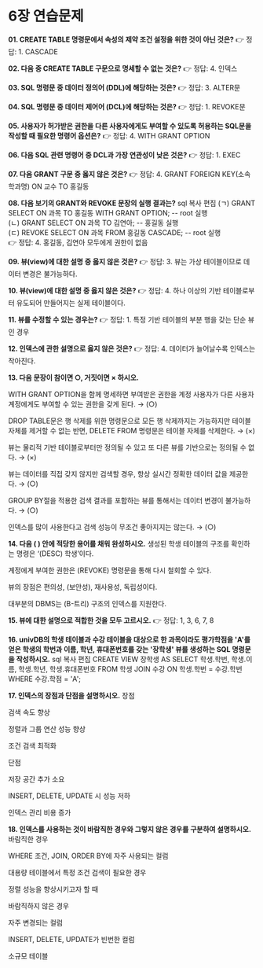 # 6장 연습문제

**01. CREATE TABLE 명령문에서 속성의 제약 조건 설정을 위한 것이 아닌 것은?**
👉 정답: 1. CASCADE

**02. 다음 중 CREATE TABLE 구문으로 명세할 수 없는 것은?**
👉 정답: 4. 인덱스

**03. SQL 명령문 중 데이터 정의어 (DDL)에 해당하는 것은?**
👉 정답: 3. ALTER문

**04. SQL 명령문 중 데이터 제어어 (DCL)에 해당하는 것은?**
👉 정답: 1. REVOKE문

**05. 사용자가 허가받은 권한을 다른 사용자에게도 부여할 수 있도록 허용하는 SQL문을 작성할 때 필요한 명령어 옵션은?**
👉 정답: 4. WITH GRANT OPTION

**06. 다음 SQL 관련 명령어 중 DCL과 가장 연관성이 낮은 것은?**
👉 정답: 1. EXEC

**07. 다음 GRANT 구문 중 옳지 않은 것은?**
👉 정답: 4. GRANT FOREIGN KEY(소속학과명) ON 교수 TO 홍길동

**08. 다음 보기의 GRANT와 REVOKE 문장의 실행 결과는?**
sql
복사
편집
(ㄱ) GRANT SELECT ON 과목 TO 홍길동 WITH GRANT OPTION; -- root 실행  
(ㄴ) GRANT SELECT ON 과목 TO 김연아; -- 홍길동 실행  
(ㄷ) REVOKE SELECT ON 과목 FROM 홍길동 CASCADE; -- root 실행  
👉 정답: 4. 홍길동, 김연아 모두에게 권한이 없음

**09. 뷰(view)에 대한 설명 중 옳지 않은 것은?**
👉 정답: 3. 뷰는 가상 테이블이므로 데이터 변경은 불가능하다.

**10. 뷰(view)에 대한 설명 중 옳지 않은 것은?**
👉 정답: 4. 하나 이상의 기반 테이블로부터 유도되어 만들어지는 실제 테이블이다.

**11. 뷰를 수정할 수 있는 경우는?**
👉 정답: 1. 특정 기반 테이블의 부분 행을 갖는 단순 뷰인 경우

**12. 인덱스에 관한 설명으로 옳지 않은 것은?**
👉 정답: 4. 데이터가 늘어날수록 인덱스는 작아진다.

**13. 다음 문장이 참이면 ○, 거짓이면 × 하시오.**

WITH GRANT OPTION을 함께 명세하면 부여받은 권한을 계정 사용자가 다른 사용자 계정에게도 부여할 수 있는 권한을 갖게 된다. → (○)

DROP TABLE문은 행 삭제를 위한 명령문으로 모든 행 삭제까지는 가능하지만 테이블 자체를 제거할 수 없는 반면, DELETE FROM 명령문은 테이블 자체를 삭제한다. → (×)

뷰는 물리적 기반 테이블로부터만 정의될 수 있고 또 다른 뷰를 기반으로는 정의될 수 없다. → (×)

뷰는 데이터를 직접 갖지 않지만 검색할 경우, 항상 실시간 정확한 데이터 값을 제공한다. → (○)

GROUP BY절을 적용한 검색 결과를 포함하는 뷰를 통해서는 데이터 변경이 불가능하다. → (○)

인덱스를 많이 사용한다고 검색 성능이 무조건 좋아지지는 않는다. → (○)

**14. 다음 ( ) 안에 적당한 용어를 채워 완성하시오.**
생성된 학생 테이블의 구조를 확인하는 명령은 ‘(DESC) 학생’이다.

계정에게 부여한 권한은 (REVOKE) 명령문을 통해 다시 철회할 수 있다.

뷰의 장점은 편의성, (보안성), 재사용성, 독립성이다.

대부분의 DBMS는 (B-트리) 구조의 인덱스를 지원한다.

**15. 뷰에 대한 설명으로 적합한 것을 모두 고르시오.**
👉 정답: 1, 3, 6, 7, 8

**16. univDB의 학생 테이블과 수강 테이블을 대상으로 한 과목이라도 평가학점을 'A'를 얻은 학생의 학번과 이름, 학년, 휴대폰번호를 갖는 '장학생' 뷰를 생성하는 SQL 명령문을 작성하시오.**
sql
복사
편집
CREATE VIEW 장학생 AS
SELECT 학생.학번, 학생.이름, 학생.학년, 학생.휴대폰번호
FROM 학생
JOIN 수강 ON 학생.학번 = 수강.학번
WHERE 수강.학점 = 'A';

**17. 인덱스의 장점과 단점을 설명하시오.**
장점

검색 속도 향상

정렬과 그룹 연산 성능 향상

조건 검색 최적화

단점

저장 공간 추가 소요

INSERT, DELETE, UPDATE 시 성능 저하

인덱스 관리 비용 증가

**18. 인덱스를 사용하는 것이 바람직한 경우와 그렇지 않은 경우를 구분하여 설명하시오.**
바람직한 경우

WHERE 조건, JOIN, ORDER BY에 자주 사용되는 컬럼

대용량 테이블에서 특정 조건 검색이 필요한 경우

정렬 성능을 향상시키고자 할 때

바람직하지 않은 경우

자주 변경되는 컬럼

INSERT, DELETE, UPDATE가 빈번한 컬럼

소규모 테이블

